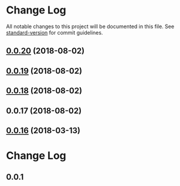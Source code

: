 # Change Log

All notable changes to this project will be documented in this file. See [standard-version](https://github.com/conventional-changelog/standard-version) for commit guidelines.

<a name="0.0.20"></a>
## [0.0.20](https://github.com/minhdtb/minmin/compare/v0.0.19...v0.0.20) (2018-08-02)



<a name="0.0.19"></a>
## [0.0.19](https://github.com/minhdtb/minmin/compare/v0.0.18...v0.0.19) (2018-08-02)



<a name="0.0.18"></a>
## [0.0.18](https://github.com/minhdtb/minmin/compare/v0.0.17...v0.0.18) (2018-08-02)



<a name="0.0.17"></a>
## 0.0.17 (2018-08-02)



<a name="0.0.16"></a>
## [0.0.16](https://github.com/minhdtb/minmin/compare/v0.0.15...v0.0.16) (2018-03-13)



# Change Log

## 0.0.1 
